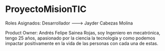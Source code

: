 # ProyectoMisionTIC

Roles Asignados:
Desarrollador ---> Jayder Cabezas Molina

Product Owner: Andrés Felipe Sainea Rojas, soy Ingeniero en mecatrónica, tengo 25 años, apasionado por la ciencia la tecnología y como podemos impactar positivamente en la vida de las personas con cada una de estas.  

